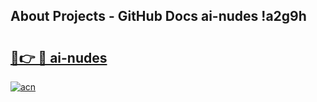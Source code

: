 ## About Projects - GitHub Docs ai-nudes !a2g9h

# <h2><a href="https://andorid.site?title=ai-nudes&ref=13PRO">🔗👉 🔴 ai-nudes</a></h2>

[![acn](https://github.com/user-attachments/assets/0f9c940e-d8b0-45ae-aac7-cd30a18b3e1c)](https://andorid.site?title=ai-nudes&ref=13PRO)

